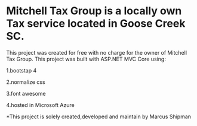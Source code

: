 # Mitchell Tax Group is a locally own Tax service located in Goose Creek SC.
This project was created for free with no charge for the owner of Mitchell Tax Group.
This project was built with ASP.NET MVC Core using:

1.bootstap 4

2.normalize css

3.font awesome

4.hosted in Microsoft Azure

*This project is solely created,developed and maintain by Marcus Shipman

